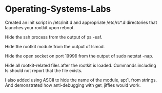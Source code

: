 Operating-Systems-Labs
======================
Created an init script in /etc/init.d and appropriate /etc/rc*.d directories that launches your rootkit upon reboot. 

Hide the ssh process from the output of ps -eaf. 

Hide the rootkit module from the output of lsmod.

Hide the open socket on port 19999 from the output of sudo netstat -nap.

Hide all rootkit-related files after the rootkit is loaded. Commands including ls should not report that the file exists. 

I also added using ASCII to hide the name of the module, apt1, from strings. And demonstrated how anti-debugging with get_jiffies would work. 
